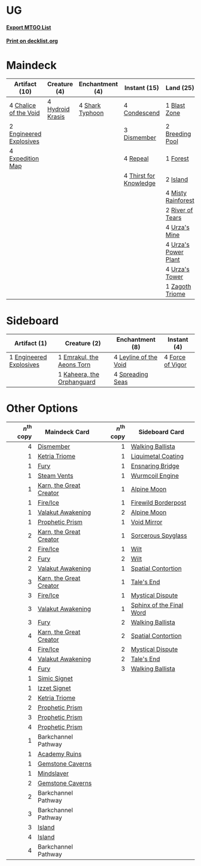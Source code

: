 # UG

#### [Export MTGO List](../collection/UG/UG.txt)
#### [Print on decklist.org](http://decklist.org/?deckmain=1%09Blast%20Zone%0A2%09Breeding%20Pool%0A4%09Chalice%20of%20the%20Void%0A4%09Condescend%0A3%09Dismember%0A2%09Engineered%20Explosives%0A4%09Expedition%20Map%0A1%09Forest%0A4%09Hydroid%20Krasis%0A2%09Island%0A4%09Misty%20Rainforest%0A4%09Repeal%0A2%09River%20of%20Tears%0A4%09Shark%20Typhoon%0A4%09Thirst%20for%20Knowledge%0A2%09Ugin,%20the%20Spirit%20Dragon%0A4%09Urza's%20Mine%0A4%09Urza's%20Power%20Plant%0A4%09Urza's%20Tower%0A1%09Zagoth%20Triome&deckside=1%09Emrakul,%20the%20Aeons%20Torn%0A1%09Engineered%20Explosives%0A4%09Force%20of%20Vigor%0A1%09Kaheera,%20the%20Orphanguard%0A4%09Leyline%20of%20the%20Void%0A4%09Spreading%20Seas)
# Maindeck

|                                          Artifact (10)                                          |                                       Creature (4)                                        |                                     Enchantment (4)                                      |                                          Instant (15)                                           |                                          Land (25)                                          |                                          Planeswalker (2)                                          |
|-------------------------------------------------------------------------------------------------|-------------------------------------------------------------------------------------------|------------------------------------------------------------------------------------------|-------------------------------------------------------------------------------------------------|---------------------------------------------------------------------------------------------|----------------------------------------------------------------------------------------------------|
|4 [Chalice of the Void](http://gatherer.wizards.com/Pages/Card/Details.aspx?multiverseid=442211) |4 [Hydroid Krasis](http://gatherer.wizards.com/Pages/Card/Details.aspx?multiverseid=457327)|4 [Shark Typhoon](http://gatherer.wizards.com/Pages/Card/Details.aspx?multiverseid=479587)|4 [Condescend](http://gatherer.wizards.com/Pages/Card/Details.aspx?multiverseid=51223)           |1 [Blast Zone](http://gatherer.wizards.com/Pages/Card/Details.aspx?multiverseid=461171)      |2 [Ugin, the Spirit Dragon](http://gatherer.wizards.com/Pages/Card/Details.aspx?multiverseid=391948)|
|2 [Engineered Explosives](http://gatherer.wizards.com/Pages/Card/Details.aspx?multiverseid=50139)|                                                                                           |                                                                                          |3 [Dismember](http://gatherer.wizards.com/Pages/Card/Details.aspx?multiverseid=382182)           |2 [Breeding Pool](http://gatherer.wizards.com/Pages/Card/Details.aspx?multiverseid=97088)    |                                                                                                    |
|4 [Expedition Map](http://gatherer.wizards.com/Pages/Card/Details.aspx?multiverseid=397742)      |                                                                                           |                                                                                          |4 [Repeal](http://gatherer.wizards.com/Pages/Card/Details.aspx?multiverseid=405357)              |1 [Forest](http://gatherer.wizards.com/Pages/Card/Details.aspx?multiverseid=439860)          |                                                                                                    |
|                                                                                                 |                                                                                           |                                                                                          |4 [Thirst for Knowledge](http://gatherer.wizards.com/Pages/Card/Details.aspx?multiverseid=451061)|2 [Island](http://gatherer.wizards.com/Pages/Card/Details.aspx?multiverseid=439857)          |                                                                                                    |
|                                                                                                 |                                                                                           |                                                                                          |                                                                                                 |4 [Misty Rainforest](http://gatherer.wizards.com/Pages/Card/Details.aspx?multiverseid=405102)|                                                                                                    |
|                                                                                                 |                                                                                           |                                                                                          |                                                                                                 |2 [River of Tears](http://gatherer.wizards.com/Pages/Card/Details.aspx?multiverseid=126210)  |                                                                                                    |
|                                                                                                 |                                                                                           |                                                                                          |                                                                                                 |4 [Urza's Mine](http://gatherer.wizards.com/Pages/Card/Details.aspx?multiverseid=4192)       |                                                                                                    |
|                                                                                                 |                                                                                           |                                                                                          |                                                                                                 |4 [Urza's Power Plant](http://gatherer.wizards.com/Pages/Card/Details.aspx?multiverseid=4193)|                                                                                                    |
|                                                                                                 |                                                                                           |                                                                                          |                                                                                                 |4 [Urza's Tower](http://gatherer.wizards.com/Pages/Card/Details.aspx?multiverseid=4194)      |                                                                                                    |
|                                                                                                 |                                                                                           |                                                                                          |                                                                                                 |1 [Zagoth Triome](http://gatherer.wizards.com/Pages/Card/Details.aspx?multiverseid=479779)   |                                                                                                    |


# Sideboard

|                                          Artifact (1)                                           |                                            Creature (2)                                             |                                        Enchantment (8)                                         |                                        Instant (4)                                        |
|-------------------------------------------------------------------------------------------------|-----------------------------------------------------------------------------------------------------|------------------------------------------------------------------------------------------------|-------------------------------------------------------------------------------------------|
|1 [Engineered Explosives](http://gatherer.wizards.com/Pages/Card/Details.aspx?multiverseid=50139)|1 [Emrakul, the Aeons Torn](http://gatherer.wizards.com/Pages/Card/Details.aspx?multiverseid=397905) |4 [Leyline of the Void](http://gatherer.wizards.com/Pages/Card/Details.aspx?multiverseid=107682)|4 [Force of Vigor](http://gatherer.wizards.com/Pages/Card/Details.aspx?multiverseid=464113)|
|                                                                                                 |1 [Kaheera, the Orphanguard](http://gatherer.wizards.com/Pages/Card/Details.aspx?multiverseid=479744)|4 [Spreading Seas](http://gatherer.wizards.com/Pages/Card/Details.aspx?multiverseid=190405)     |                                                                                           |


# Other Options

|*n*<sup>th</sup> copy|                                          Maindeck Card                                           |*n*<sup>th</sup> copy|                                          Sideboard Card                                           |
|--------------------:|--------------------------------------------------------------------------------------------------|--------------------:|---------------------------------------------------------------------------------------------------|
|                    4|[Dismember](http://gatherer.wizards.com/Pages/Card/Details.aspx?multiverseid=382182)              |                    1|[Walking Ballista](http://gatherer.wizards.com/Pages/Card/Details.aspx?multiverseid=423848)        |
|                    1|[Ketria Triome](http://gatherer.wizards.com/Pages/Card/Details.aspx?multiverseid=479770)          |                    1|[Liquimetal Coating](http://gatherer.wizards.com/Pages/Card/Details.aspx?multiverseid=389578)      |
|                    1|[Fury](http://gatherer.wizards.com/Pages/Card/Details.aspx?multiverseid=522202)                   |                    1|[Ensnaring Bridge](http://gatherer.wizards.com/Pages/Card/Details.aspx?multiverseid=15866)         |
|                    1|[Steam Vents](http://gatherer.wizards.com/Pages/Card/Details.aspx?multiverseid=405109)            |                    1|[Wurmcoil Engine](http://gatherer.wizards.com/Pages/Card/Details.aspx?multiverseid=389756)         |
|                    1|[Karn, the Great Creator](http://gatherer.wizards.com/Pages/Card/Details.aspx?multiverseid=460928)|                    1|[Alpine Moon](http://gatherer.wizards.com/Pages/Card/Details.aspx?multiverseid=447264)             |
|                    1|[Fire/Ice](http://gatherer.wizards.com/Pages/Card/Details.aspx?multiverseid=27165)                |                    1|[Firewild Borderpost](http://gatherer.wizards.com/Pages/Card/Details.aspx?multiverseid=188974)     |
|                    1|[Valakut Awakening](http://gatherer.wizards.com/Pages/Card/Details.aspx?multiverseid=491818)      |                    2|[Alpine Moon](http://gatherer.wizards.com/Pages/Card/Details.aspx?multiverseid=447264)             |
|                    1|[Prophetic Prism](http://gatherer.wizards.com/Pages/Card/Details.aspx?multiverseid=442218)        |                    1|[Void Mirror](http://gatherer.wizards.com/Pages/Card/Details.aspx?multiverseid=522318)             |
|                    2|[Karn, the Great Creator](http://gatherer.wizards.com/Pages/Card/Details.aspx?multiverseid=460928)|                    1|[Sorcerous Spyglass](http://gatherer.wizards.com/Pages/Card/Details.aspx?multiverseid=435407)      |
|                    2|[Fire/Ice](http://gatherer.wizards.com/Pages/Card/Details.aspx?multiverseid=27165)                |                    1|[Wilt](http://gatherer.wizards.com/Pages/Card/Details.aspx?multiverseid=479696)                    |
|                    2|[Fury](http://gatherer.wizards.com/Pages/Card/Details.aspx?multiverseid=522202)                   |                    2|[Wilt](http://gatherer.wizards.com/Pages/Card/Details.aspx?multiverseid=479696)                    |
|                    2|[Valakut Awakening](http://gatherer.wizards.com/Pages/Card/Details.aspx?multiverseid=491818)      |                    1|[Spatial Contortion](http://gatherer.wizards.com/Pages/Card/Details.aspx?multiverseid=407518)      |
|                    3|[Karn, the Great Creator](http://gatherer.wizards.com/Pages/Card/Details.aspx?multiverseid=460928)|                    1|[Tale's End](http://gatherer.wizards.com/Pages/Card/Details.aspx?multiverseid=466831)              |
|                    3|[Fire/Ice](http://gatherer.wizards.com/Pages/Card/Details.aspx?multiverseid=27165)                |                    1|[Mystical Dispute](http://gatherer.wizards.com/Pages/Card/Details.aspx?multiverseid=473020)        |
|                    3|[Valakut Awakening](http://gatherer.wizards.com/Pages/Card/Details.aspx?multiverseid=491818)      |                    1|[Sphinx of the Final Word](http://gatherer.wizards.com/Pages/Card/Details.aspx?multiverseid=407573)|
|                    3|[Fury](http://gatherer.wizards.com/Pages/Card/Details.aspx?multiverseid=522202)                   |                    2|[Walking Ballista](http://gatherer.wizards.com/Pages/Card/Details.aspx?multiverseid=423848)        |
|                    4|[Karn, the Great Creator](http://gatherer.wizards.com/Pages/Card/Details.aspx?multiverseid=460928)|                    2|[Spatial Contortion](http://gatherer.wizards.com/Pages/Card/Details.aspx?multiverseid=407518)      |
|                    4|[Fire/Ice](http://gatherer.wizards.com/Pages/Card/Details.aspx?multiverseid=27165)                |                    2|[Mystical Dispute](http://gatherer.wizards.com/Pages/Card/Details.aspx?multiverseid=473020)        |
|                    4|[Valakut Awakening](http://gatherer.wizards.com/Pages/Card/Details.aspx?multiverseid=491818)      |                    2|[Tale's End](http://gatherer.wizards.com/Pages/Card/Details.aspx?multiverseid=466831)              |
|                    4|[Fury](http://gatherer.wizards.com/Pages/Card/Details.aspx?multiverseid=522202)                   |                    3|[Walking Ballista](http://gatherer.wizards.com/Pages/Card/Details.aspx?multiverseid=423848)        |
|                    1|[Simic Signet](http://gatherer.wizards.com/Pages/Card/Details.aspx?multiverseid=376501)           |                     |                                                                                                   |
|                    1|[Izzet Signet](http://gatherer.wizards.com/Pages/Card/Details.aspx?multiverseid=405269)           |                     |                                                                                                   |
|                    2|[Ketria Triome](http://gatherer.wizards.com/Pages/Card/Details.aspx?multiverseid=479770)          |                     |                                                                                                   |
|                    2|[Prophetic Prism](http://gatherer.wizards.com/Pages/Card/Details.aspx?multiverseid=442218)        |                     |                                                                                                   |
|                    3|[Prophetic Prism](http://gatherer.wizards.com/Pages/Card/Details.aspx?multiverseid=442218)        |                     |                                                                                                   |
|                    4|[Prophetic Prism](http://gatherer.wizards.com/Pages/Card/Details.aspx?multiverseid=442218)        |                     |                                                                                                   |
|                    1|Barkchannel Pathway                                                                               |                     |                                                                                                   |
|                    1|[Academy Ruins](http://gatherer.wizards.com/Pages/Card/Details.aspx?multiverseid=370424)          |                     |                                                                                                   |
|                    1|[Gemstone Caverns](http://gatherer.wizards.com/Pages/Card/Details.aspx?multiverseid=122094)       |                     |                                                                                                   |
|                    1|[Mindslaver](http://gatherer.wizards.com/Pages/Card/Details.aspx?multiverseid=46724)              |                     |                                                                                                   |
|                    2|[Gemstone Caverns](http://gatherer.wizards.com/Pages/Card/Details.aspx?multiverseid=122094)       |                     |                                                                                                   |
|                    2|Barkchannel Pathway                                                                               |                     |                                                                                                   |
|                    3|Barkchannel Pathway                                                                               |                     |                                                                                                   |
|                    3|[Island](http://gatherer.wizards.com/Pages/Card/Details.aspx?multiverseid=439857)                 |                     |                                                                                                   |
|                    4|[Island](http://gatherer.wizards.com/Pages/Card/Details.aspx?multiverseid=439857)                 |                     |                                                                                                   |
|                    4|Barkchannel Pathway                                                                               |                     |                                                                                                   |

